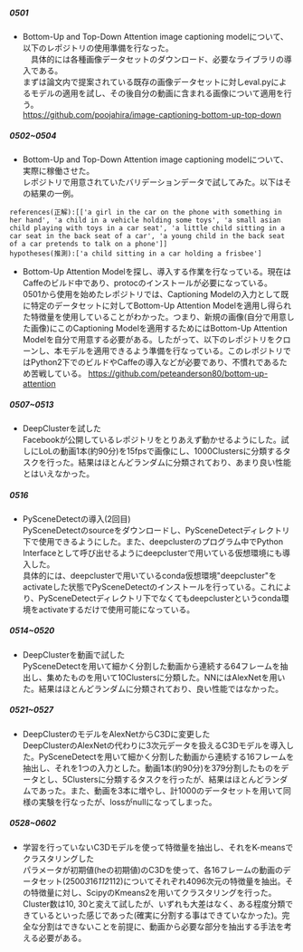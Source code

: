 ##### 0501
* Bottom-Up and Top-Down Attention image captioning modelについて、以下のレポジトリの使用準備を行なった。<br>
　具体的には各種画像データセットのダウンロード、必要なライブラリの導入である。<br>
  まずは論文内で提案されている既存の画像データセットに対しeval.pyによるモデルの適用を試し、その後自分の動画に含まれる画像について適用を行う。<br>
  https://github.com/poojahira/image-captioning-bottom-up-top-down

##### 0502~0504
* Bottom-Up and Top-Down Attention image captioning modelについて、実際に稼働させた。<br>
レポジトリで用意されていたバリデーションデータで試してみた。以下はその結果の一例。<br>
```
references(正解):[['a girl in the car on the phone with something in her hand', 'a child in a vehicle holding some toys', 'a small asian child playing with toys in a car seat', 'a little child sitting in a car seat in the back seat of a car', 'a young child in the back seat of a car pretends to talk on a phone']]                                                   
hypotheses(推測):['a child sitting in a car holding a frisbee']
```

* Bottom-Up Attention Modelを探し、導入する作業を行なっている。現在はCaffeのビルド中であり、protocのインストールが必要になっている。<br>
0501から使用を始めたレポジトリでは、Captioning Modelの入力として既に特定のデータセットに対してBottom-Up Attention Modelを適用し得られた特徴量を使用していることがわかった。つまり、新規の画像(自分で用意した画像)にこのCaptioning Modelを適用するためにはBottom-Up Attention Modelを自分で用意する必要がある。したがって、以下のレポジトリをクローンし、本モデルを適用できるよう準備を行なっている。このレポジトリではPython2下でのビルドやCaffeの導入などが必要であり、不慣れであるため苦戦している。
https://github.com/peteanderson80/bottom-up-attention

##### 0507~0513
* DeepClusterを試した <br>
Facebookが公開しているレポジトリをとりあえず動かせるようにした。試しにLoLの動画1本(約90分)を15fpsで画像にし、1000Clustersに分類するタスクを行った。結果はほとんどランダムに分類されており、あまり良い性能とはいえなかった。

##### 0516
* PySceneDetectの導入(2回目) <br>
PySceneDetectのsourceをダウンロードし、PySceneDetectディレクトリ下で使用できるようにした。また、deepclusterのプログラム中でPython Interfaceとして呼び出せるようにdeepclusterで用いている仮想環境にも導入した。<br>
具体的には、deepclusterで用いているconda仮想環境"deepcluster"をactivateした状態でPySceneDetectのインストールを行っている。これにより、PySceneDetectディレクトリ下でなくてもdeepclusterというconda環境をactivateするだけで使用可能になっている。

##### 0514~0520
* DeepClusterを動画で試した <br>
PySceneDetectを用いて細かく分割した動画から連続する64フレームを抽出し、集めたものを用いて10Clustersに分類した。NNにはAlexNetを用いた。結果はほとんどランダムに分類されており、良い性能ではなかった。

##### 0521~0527
* DeepClusterのモデルをAlexNetからC3Dに変更した <br>
DeepClusterのAlexNetの代わりに3次元データを扱えるC3Dモデルを導入した。PySceneDetectを用いて細かく分割した動画から連続する16フレームを抽出し、それを1つの入力とした。動画1本(約90分)を379分割したものをデータとし、5Clustersに分類するタスクを行ったが、結果はほとんどランダムであった。また、動画を3本に増やし、計1000のデータセットを用いて同様の実験を行なったが、lossがnullになってしまった。

##### 0528~0602
* 学習を行っていないC3Dモデルを使って特徴量を抽出し、それをK-meansでクラスタリングした <br>
パラメータが初期値(heの初期値)のC3Dを使って、各16フレームの動画のデータセット(2500*3*16*112*112)についてそれぞれ4096次元の特徴量を抽出。その特徴量に対し、ScipyのKmeans2を用いてクラスタリングを行った。Cluster数は10, 30と変えて試したが、いずれも大差はなく、ある程度分類できているといった感じであった(確実に分割する事はできていなかった)。完全な分割はできないことを前提に、動画から必要な部分を抽出する手法を考える必要がある。